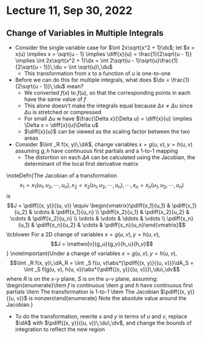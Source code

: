 # Lecture 11, Sep 30, 2022

## Change of Variables in Multiple Integrals

* Consider the single variable case for $\int 2x\sqrt{x^2 + 1}\dx$; let $x = x(u) \implies x = \sqrt{u - 1} \implies \diff{x}{u} = \frac{1}{2\sqrt{u - 1}} \implies \int 2x\sqrt{x^2 + 1}\dx = \int 2\sqrt{u - 1}\sqrt{u}\frac{1}{2\sqrt{u - 1}}\,\du = \int \sqrt{u}\,\du$
	* This transformation from $x$ to a function of $u$ is one-to-one
* Before we can do this for multiple integrals, what does $\dx = \frac{1}{2\sqrt{u - 1}}\,\du$ mean?
	* We converted $f(x)$ to $f(u)$, so that the corresponding points in each have the same value of $f$
	* This alone doesn't make the integrals equal because $\Delta x \neq \Delta u$ since $\Delta u$ is stretched or compressed
	* For small $\Delta u$ w have $\frac{\Delta x}{\Delta u} = \diff{x}{u} \implies \Delta x = \diff{x}{u}\Delta u$
	* $\diff{x}{u}$ can be viewed as the scaling factor between the two areas
* Consider $\iint _R f(x, y)\,\dA$, change variables $x = g(u, v), y = h(u, v)$ assuming $g, h$ have continuous first partials and a 1-to-1 mapping
	* The distortion on each $\Delta A$ can be calculated using the Jacobian, the determinant of the local first derivative matrix

\noteDefn{The Jacobian of a transformation $$x_1 = x_1(u_1, u_2, \cdots, u_n), x_2 = x_2(u_1, u_2, \cdots, u_n), \cdots, x_n = x_n(u_1, u_2, \cdots, u_n)$$ is $$J = \pdiff{(x, y)}{(u, v)} \equiv \begin{vmatrix}\pdiff{x_1}{u_1} & \pdiff{x_1}{u_2} & \cdots & \pdiff{x_1}{u_n} \\ \pdiff{x_2}{u_1} & \pdiff{x_2}{u_2} & \cdots & \pdiff{x_2}{u_n} \\ \vdots & \vdots & \ddots & \vdots \\ \pdiff{x_n}{u_1} & \pdiff{x_n}{u_2} & \cdots & \pdiff{x_n}{u_n}\end{vmatrix}$$ \tcblower For a 2D change of variables $x = g(u, v), y = h(u, v)$, $$J = \mattwo[v]{g_u}{g_v}{h_u}{h_v}$$}
\noteImportant{Under a change of variables $x = g(u, v), y = h(u, v)$, $$\iint _R f(x, y)\,\dA_R = \iint _S f(u, v)\abs*{\pdiff{(x, y)}{(u, v)}}\dA_S = \iint _S f(g(u, v), h(u, v))\abs*{\pdiff{(x, y)}{(u, v)}}\,\du\,\dv$$ where $R$ is on the $x$-$y$ plane, $S$ is on the $u$-$v$ plane, assuming: \begin{enumerate}\item $f$ is continuous \item $g$ and $h$ have continuous first partials \item The transformation is 1-to-1 \item The Jacobian $\pdiff{(x, y)}{(u, v)}$ is nonzero\end{enumerate} Note the absolute value around the Jacobian.}

* To do the transformation, rewrite $x$ and $y$ in terms of $u$ and $v$, replace $\dA$ with $\pdiff{(x, y)}{(u, v)}\,\du\,\dv$, and change the bounds of integration to reflect the new region

